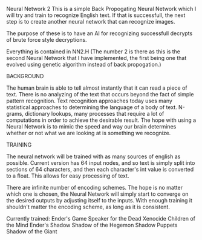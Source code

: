 Neural Network 2
This is a simple Back Propogating Neural Network which I will try and train to recognize English text.
If that is successfull, the next step is to create another neural network that can recognize images.

The purpose of these is to have an AI for recognizing successfull decrypts of brute force style decryptions.  

Everything is contained in NN2.H
(The number 2 is there as this is the second Neural Network that I have implemented, the first being one that evolved using genetic algorithm instead of back propogation.)

BACKGROUND

The human brain is able to tell almost instantly that it can read a piece of text.
There is no analyzing of the text that occurs beyond the fact of simple pattern recognition.
Text recognition approaches today uses many statistical approaches to determining the language of a body of text.
N-grams, dictionary lookups, many processes that require a lot of computations in order to achieve the desirable result.
The hope with using a Neural Network is to mimic the speed and way our brain determines whether or not what we are 
looking at is something we recognize.

TRAINING

The neural network will be trained with as many sources of english as possible.
Current version has 64 input nodes, and so text is simply split into sections of 64 characters,
and then each character's int value is converted to a float.  This allows for easy processing of text.  

There are infinite number of encoding schemes. The hope is no matter which one is chosen, the Neural Network will simply 
start to converge on the desired outputs by adjusting itself to the inputs.  With enough training it shouldn't matter 
the encoding scheme, as long as it is consistent.

Currently trained:
  Ender's Game 
  Speaker for the Dead
  Xenocide
  Children of the Mind
  Ender's Shadow
  Shadow of the Hegemon
  Shadow Puppets
  Shadow of the Giant
  
